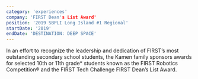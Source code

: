 ```yaml
---
category: 'experiences'
company: 'FIRST Dean's List Award'
position: '2019 SBPLI Long Island #1 Regional'
startDate: '2019'
endDate: 'DESTINATION: DEEP SPACE'
---
```


In an effort to recognize the leadership and dedication of FIRST’s most outstanding secondary school students, the Kamen family sponsors awards for selected 10th or 11th grade* students known as the FIRST Robotics Competition®  and the FIRST Tech Challenge FIRST Dean’s List Award.
